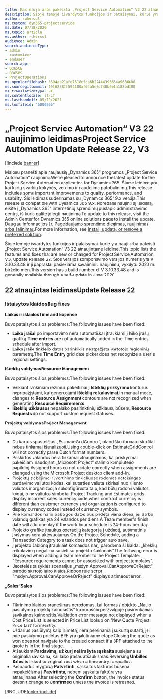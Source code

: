 ```yaml
---
title: Kas nauja arba pakeista „Project Service Automation“ V3 22 atnaujintame leidime
description: Šioje temoje išvardytos funkcijos ir pataisymai, kurie yra pasiekiami „Project Service Automation“ V3 22 atnaujintame leidime.
author: ruhercul
ms.custom: dyn365-projectservice
ms.date: 07/28/2020
ms.topic: article
ms.author: ruhercul
audience: Admin
search.audienceType:
- admin
- customizer
- enduser
search.app:
- D365CE
- D365PS
- ProjectOperations
ms.openlocfilehash: 5694aa27afe7618cfca6b27444393634a9686600
ms.sourcegitcommit: 40f68387f594180af64a5e5c748b6efa188bd300
ms.translationtype: HT
ms.contentlocale: lt-LT
ms.lasthandoff: 05/10/2021
ms.locfileid: "6006566"
---
```

# <a name="project-service-automation-update-release-22-v3"></a><span data-ttu-id="846d2-103">„Project Service Automation“ V3 22 naujinimo leidimas</span><span class="sxs-lookup"><span data-stu-id="846d2-103">Project Service Automation Update Release 22, V3</span></span>

[!include [banner](../includes/psa-now-project-operations.md)]

<span data-ttu-id="846d2-104">Malonu pranešti apie naujausią „Dynamics 365“ programos „Project Service Automation“ naujinimą.</span><span class="sxs-lookup"><span data-stu-id="846d2-104">We’re pleased to announce the latest update for the Project Service Automation application for Dynamics 365.</span></span> <span data-ttu-id="846d2-105">Šiame leidime yra kai kurių svarbių kokybės, veikimo ir naudojimo patobulinimų.</span><span class="sxs-lookup"><span data-stu-id="846d2-105">This release includes some important improvements to quality, performance, and usability.</span></span> <span data-ttu-id="846d2-106">Šis leidimas suderinamas su „Dynamics 365“ 9.x versija.</span><span class="sxs-lookup"><span data-stu-id="846d2-106">This release is compatible with Dynamics 365 9.x.</span></span> <span data-ttu-id="846d2-107">Norėdami naujinti šį leidimą, eikite į „Dynamics 365“ internetinių sprendimų puslapio administravimo centrą, iš kurio galite įdiegti naujinimą.</span><span class="sxs-lookup"><span data-stu-id="846d2-107">To update to this release, visit the Admin Center for Dynamics 365 online solutions page to install the update.</span></span> <span data-ttu-id="846d2-108">Daugiau informacijos žr. [Pageidaujamo sprendimo diegimas, naujinimas arba šalinimas](/power-platform/admin/install-remove-preferred-solution).</span><span class="sxs-lookup"><span data-stu-id="846d2-108">For more information, see [Install, update, or remove a preferred solution](/power-platform/admin/install-remove-preferred-solution).</span></span>

<span data-ttu-id="846d2-109">Šioje temoje išvardytos funkcijos ir pataisymai, kurie yra nauji arba pakeisti „Project Service Automation“ V3 22 atnaujintame leidime.</span><span class="sxs-lookup"><span data-stu-id="846d2-109">This topic lists the features and fixes that are new or changed for Project Service Automation V3, Update Release 22.</span></span> <span data-ttu-id="846d2-110">Šios versijos komponavimo versijos numeris yra V 3.10.33.48 ir ji paprastai pasiekiama savaiminiu naujinimu, vykdytu 2020 m. birželio mėn.</span><span class="sxs-lookup"><span data-stu-id="846d2-110">This version has a build number of V 3.10.33.48 and is generally available through a self-update in June 2020.</span></span>

## <a name="update-release-22"></a><span data-ttu-id="846d2-111">22 atnaujintas leidimas</span><span class="sxs-lookup"><span data-stu-id="846d2-111">Update Release 22</span></span>

### <a name="bug-fixes"></a><span data-ttu-id="846d2-112">Ištaisytos klaidos</span><span class="sxs-lookup"><span data-stu-id="846d2-112">Bug fixes</span></span>



<span data-ttu-id="846d2-113">**Laikas ir išlaidos**</span><span class="sxs-lookup"><span data-stu-id="846d2-113">**Time and Expense**</span></span>

<span data-ttu-id="846d2-114">Buvo pataisytos šios problemos:</span><span class="sxs-lookup"><span data-stu-id="846d2-114">The following issues have been fixed:</span></span>

- <span data-ttu-id="846d2-115">**Laiko įrašai** po importavimo nėra automatiškai įtraukiami į laiko įrašų grafiką.</span><span class="sxs-lookup"><span data-stu-id="846d2-115">**Time entries** are not automatically added in the Time entries schedule after import.</span></span>
- <span data-ttu-id="846d2-116">**Laiko įrašo** tinklelio datos parinkiklis neatpažįsta vartotojo regioninių parametrų.</span><span class="sxs-lookup"><span data-stu-id="846d2-116">The **Time Entry** grid date picker does not recognize a user's regional settings.</span></span>

<span data-ttu-id="846d2-117">**Išteklių valdymas**</span><span class="sxs-lookup"><span data-stu-id="846d2-117">**Resource Management**</span></span>

<span data-ttu-id="846d2-118">Buvo pataisytos šios problemos:</span><span class="sxs-lookup"><span data-stu-id="846d2-118">The following issues have been fixed:</span></span>

- <span data-ttu-id="846d2-119">Veikiant rankiniam režimui, pakeitimai į **Išteklių priskyrimo** kontūrus nepripažįstami, kai generuojami **Išteklių reikalavimai**.</span><span class="sxs-lookup"><span data-stu-id="846d2-119">In manual mode, changes to **Resource Assignment** contours are not recognized when generating **Resource Requirements**.</span></span>
- <span data-ttu-id="846d2-120">**Išteklių užklausos** nepalaiko pasirinktinių užklausų būsenų.</span><span class="sxs-lookup"><span data-stu-id="846d2-120">**Resource Requests** do not support custom request statuses.</span></span>

<span data-ttu-id="846d2-121">**Projektų valdymas**</span><span class="sxs-lookup"><span data-stu-id="846d2-121">**Project Management**</span></span>

<span data-ttu-id="846d2-122">Buvo pataisytos šios problemos:</span><span class="sxs-lookup"><span data-stu-id="846d2-122">The following issues have been fixed:</span></span>

- <span data-ttu-id="846d2-123">Du kartus spustelėjus „EstimateGridControl“, olandiško formato skaičiai nebus tinkamai išanalizuoti.</span><span class="sxs-lookup"><span data-stu-id="846d2-123">Using double-click on EstimateGridControl will not correctly parse Dutch format numbers.</span></span>
- <span data-ttu-id="846d2-124">Priskirtos valandos nėra tinkamai atnaujinamos, kai priskyrimai pakeičiami naudojant „Microsoft Project“ stalinio kompiuterio papildinį.</span><span class="sxs-lookup"><span data-stu-id="846d2-124">Assigned hours do not update correctly when assignments are changed using the Microsoft Project desktop client add-in.</span></span>
- <span data-ttu-id="846d2-125">Projektų stebėjimo ir įvertinimo tinkleliuose rodomas neteisingas pardavimo valiutos kodas, kai sutarties valiuta skiriasi nuo kliento valiutos ir organizacija sukonfigūruota taip, kad būtų rodomi valiutos kodai, o ne valiutos simboliai.</span><span class="sxs-lookup"><span data-stu-id="846d2-125">Project Tracking and Estimates grids display incorrect sales currency code when contract currency is different than customer currency and organization is configured to display currency codes instead of currency symbols.</span></span>
- <span data-ttu-id="846d2-126">Prie komandos nario pabaigos datos bus pridėta viena diena, jei darbo valandų grafikas yra 24 valandos per dieną.</span><span class="sxs-lookup"><span data-stu-id="846d2-126">A Team member's finish date will add one day if the work hour schedule is 24-hours per day.</span></span>
- <span data-ttu-id="846d2-127">Projekto grafike įtraukus operacijų kategoriją į užduotį, automatinis įrašymas nėra aktyvuojamas.</span><span class="sxs-lookup"><span data-stu-id="846d2-127">On the Project Schedule, adding a Transaction Category to a task does not trigger auto save.</span></span>
- <span data-ttu-id="846d2-128">Į projekto šabloną įtraukiant komandos narį, parodoma ši klaida: „Išteklių reikalavimų negalima susieti su projekto šablonais“.</span><span class="sxs-lookup"><span data-stu-id="846d2-128">The following error is displayed when adding a team member to the Project Template: "Resource requirements cannot be associated with project templates".</span></span> 
- <span data-ttu-id="846d2-129">Juostelės taisyklės scenarijus „msdyn.Approval.CanApproveOrReject“ parodo skirtojo laiko klaidą.</span><span class="sxs-lookup"><span data-stu-id="846d2-129">Ribbon rule script "msdyn.Approval.CanApproveOrReject" displays a timeout error.</span></span>

<span data-ttu-id="846d2-130">**„Sales“**</span><span class="sxs-lookup"><span data-stu-id="846d2-130">**Sales**</span></span>

<span data-ttu-id="846d2-131">Buvo pataisytos šios problemos:</span><span class="sxs-lookup"><span data-stu-id="846d2-131">The following issues have been fixed:</span></span>

- <span data-ttu-id="846d2-132">Tikrinimo klaidos pranešimas nerodomas, kai formos / objekto „Naujo pasiūlymo projektų kainoraštis“ kainoraščio peržvalgoje pasirenkamas savikainos kainoraštis.</span><span class="sxs-lookup"><span data-stu-id="846d2-132">Validation error message not displayed when a Cost Price List is selected in Price List lookup on 'New Quote Project Price List' form/entity.</span></span>
- <span data-ttu-id="846d2-133">Uždarius pasiūlymą kaip laimėtą, nėra pereinama į sukurtą sutartį, jei prie pasiūlymo pridėtas BPF yra galutiniame etape.</span><span class="sxs-lookup"><span data-stu-id="846d2-133">Closing the quote as won does not navigate to the created contract if a BPF attached to the quote is in the final stage.</span></span>
- <span data-ttu-id="846d2-134">Atšaukiant **Pardavimą, už kurį neišrašyta sąskaita** susiejama su originalia savikaina, kai laiko įrašas atšaukiamas.</span><span class="sxs-lookup"><span data-stu-id="846d2-134">Reversing **Unbilled Sales** is linked to original cost when a time entry is recalled.</span></span>
- <span data-ttu-id="846d2-135">Paspaudus mygtuką **Patvirtinti**, sąskaitos faktūros būsena nepakeičiama į **Patvirtinta**, nebent sąskaita faktūra yra atnaujinama.</span><span class="sxs-lookup"><span data-stu-id="846d2-135">After selecting the **Confirm** button, the invoice status doesn't change to **Confirmed** unless the invoice is refreshed.</span></span>


[!INCLUDE[footer-include](../includes/footer-banner.md)]